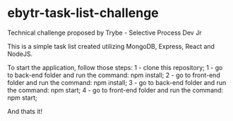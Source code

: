 # ebytr-task-list-challenge
Technical challenge proposed by Trybe -  Selective Process Dev Jr

This is a simple task list created utilizing MongoDB, Express, React and NodeJS.

To start the application, follow those steps:
1 - clone this repository;
1 - go to back-end folder and run the command: npm install;
2 - go to front-end folder and run the command: npm install;
3 - go to back-end folder and run the command: npm start;
4 - go to front-end folder and run the command: npm start;

And thats it!
